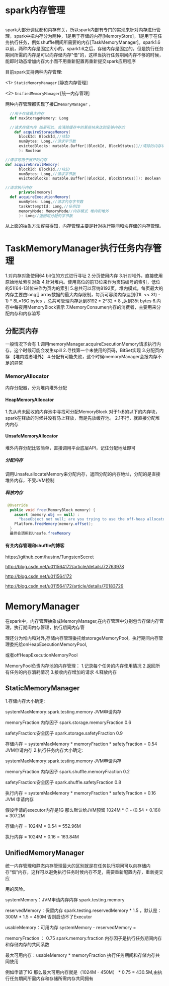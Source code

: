 # spark内存管理

![]()


spark大部分调优都和内存有关，所以spark内部有专门的实现来针对内存进行管理，spark中把内存分为两种，1是用于存储的内存[MemoryStore]，1是用于在任务执行任务，例如shuffle期间所需要的内存[TaskMemoryManager]。spark1.6以前，两种内存是固定大小的，spark1.6之后，存储内存是固定的，但是执行任务期间所需的内存是可以向存储内存"借"的，这样当执行任务期间内存不够的时候，能即时动态增加内存大小而不用重新配置再重新提交spark应用程序

目前spark支持两种内存管理:

<1> ```StaticMemoryManager``` [静态内存管理]

<2> ```UnifiedMemoryManager```[统一内存管理]

两种内存管理都实现了接口```MemoryManager``` ，

```scala
  //用于存储最大内存
  def maxStorageMemory: Long

  //请求存储内存 如果可以，会清除缓存中的某些块来达到足够内存的
    def acquireStorageMemory(
      blockId: BlockId,//块ID
      numBytes: Long,//请求字节数
      evictedBlocks: mutable.Buffer[(BlockId, BlockStatus)]//清除的内存块
      ): Boolean

//请求可用于展开的内存  
def acquireUnrollMemory(
      blockId: BlockId,//块ID
      numBytes: Long,//请求字节数
      evictedBlocks: mutable.Buffer[(BlockId, BlockStatus)]): Boolean

//请求执行内存
      private[memory]
  def acquireExecutionMemory(
      numBytes: Long,//请求内存字节数
      taskAttemptId: Long,//任务ID
      memoryMode: MemoryMode//内存模式 堆内和堆外
      ): Long//返回可分配的字节数
```

从上面的抽象方法容易得知，内存管理主要是针对执行期间和块存储的内存管理。

# TaskMemoryManager执行任务内存管理
1.对内存对象使用64 bit位的方式进行寻址
2.分页使用内存
3.针对堆外，直接使用原始地址索引对象
4.针对堆内。使用高位的前13位来作为页码编号的索引，低位的51[64-13]位来作为页内的索引
5.总共可以容纳8192页，堆内模式，每页最大的内存主要由long[] array数据的最大内存限制，每页可容纳内存达到((1L << 31) - 1) * 8L=16G bytes ，总共可管理内存达到8192 * 2^32 * 8 ,达到35t bytes
6.内存中每夜用MemoryBlock表示
7.MemoryConsumer内存的消费者，主要用来分配内存和内存溢写
## 分配页内存
一般情况下会有
1.调用memoryManager.acquireExecutionMemory请求执行内存，这个时候可能会发生spill
2.寻找第一个未使用的页码，BitSet实现
3.分配页内存 【堆内或者堆外】
4.分配有可能失败，这个时候memoryManager会报内存不足的异常
### MemoryAllocator
内存分配器，分为堆内堆外分配
#### HeapMemoryAllocator
1.先从尚未回收的内存池中寻找可分配MemoryBlock
对于1kB的以下的内存块，spark在释放的时候并没有马上释放，而是先放缓存池。
2.1不行，就直接分配堆内内存

#### UnsafeMemoryAllocator
堆外内存分配比较简单，直接调用平台底层API，记住分配地址即可
##### 分配内存
调用Unsafe.allocateMemory来分配内存，返回分配的内存地址，分配的是直接堆外内存，不受JVM控制
##### 释放内存
```java
 @Override
  public void free(MemoryBlock memory) {
    assert (memory.obj == null) :
      "baseObject not null; are you trying to use the off-heap allocator to free on-heap memory?";
    Platform.freeMemory(memory.offset);
  }
  最终会调用到Unsafe.freeMemory
```

#### 有关内存管理和shuffle的博客

https://github.com/hustnn/TungstenSecret

http://blog.csdn.net/u011564172/article/details/72763978

http://blog.csdn.net/u011564172

http://blog.csdn.net/u011564172/article/details/70183729

# MemoryManager

在spark中，内存管理抽象成MemoryManager,在内存管理中分别包含存储内存管理，执行期间内存管理，执行期间内存管

理还分为堆内和对外,存储内存管理委托给storageMemoryPool，执行期间内存管理委托给onHeapExecutionMemoryPool,

或者offHeapExecutionMemoryPool


MemoryPool负责内存池的内存管理：
1.记录每个任务的内存使用情况
2.返回所有任务的内存消耗情况
3.接收内存增加的请求
4.释放内存

## StaticMemoryManager
1.存储内存大小确定:

systemMaxMemory:spark.testing.memory JVM申请内存 

memoryFraction:内存因子 spark.storage.memoryFraction  0.6

safetyFraction:安全因子 spark.storage.safetyFraction  0.9

存储内存 = systemMaxMemory * memoryFraction * safetyFraction = 0.54 JVM申请内存
2.执行任务内存大小确定:

systemMaxMemory:spark.testing.memory JVM申请内存 

memoryFraction:内存因子 spark.shuffle.memoryFraction  0.2

safetyFraction:安全因子 spark.shuffle.safetyFraction  0.8

执行内存 = systemMaxMemory * memoryFraction * safetyFraction = 0.16 JVM 申请内存

假设申请的executor内存是1G 那么默认给JVM预留 1024M * (1 - (0.54 + 0.16)) = 307.2M

存储内存 = 1024M * 0.54 = 552.96M

执行内存 = 1024M * 0.16 = 163.84M 

## UnifiedMemoryManager

统一内存管理和静态内存管理最大的区别就是在任务执行期间可以向存储内存“借”内存，这样可以避免执行任务时候内存不足，需要重新配置内存，重新提交应

用的风险。

systemMemory：JVM申请内存内存  spark.testing.memory

reservedMemory：保留内存 spark.testing.reservedMemory * 1.5 ，默认是：300M * 1.5 = 450M  否则启动不了Executor

usableMemory：可用内存 systemMemory - reservedMemory = 

memoryFraction ： 0.75 spark.memory.fraction  内存因子是执行任务期间内存和存储内存的共同系数

最大可用内存：usableMemory * memoryFraction   执行任务期间和存储内存共同使用

例如申请了1G 那么最大可用内存就是（1024M - 450M） * 0.75 = 430.5M,由执行任务期间所需内存和存储所需内存共同拥有









